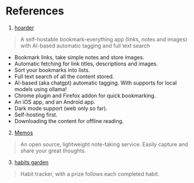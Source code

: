 
# References
1. [hoarder](https://github.com/hoarder-app/hoarder)
> A self-hostable bookmark-everything app (links, notes and images) with AI-based automatic tagging and full text search
- Bookmark links, take simple notes and store images.
- Automatic fetching for link titles, descriptions and images.
- Sort your bookmarks into lists.
- Full text search of all the content stored.
- AI-based (aka chatgpt) automatic tagging. With supports for local models using ollama!
- Chrome plugin and Firefox addon for quick bookmarking.
- An iOS app, and an Android app.
- Dark mode support (web only so far).
- Self-hosting first.
- Downloading the content for offline reading.

2. [Memos](https://github.com/usememos/memos?source=noted.lol)
> An open source, lightweight note-taking service. Easily capture and share your great thoughts.
3. [habits garden](https://habitsgarden.com/) 
> Habit tracker, with a prize follows each completed habit.
